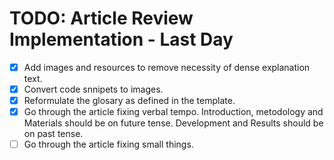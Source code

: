 # TODO: Article Review Implementation - Last Day

- [x] Add images and resources to remove necessity of dense explanation text.
- [x] Convert code snnipets to images.
- [x] Reformulate the glosary as defined in the template.
- [x] Go through the article fixing verbal tempo. Introduction, metodology and Materials should be on future tense. Development and Results should be on past tense.
- [ ] Go through the article fixing small things.
